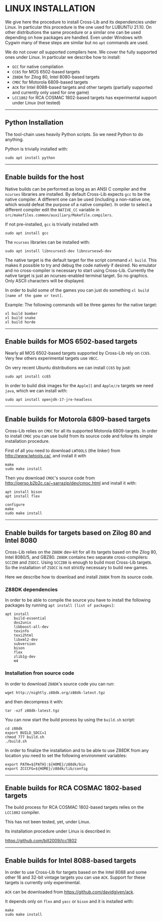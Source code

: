 # LINUX INSTALLATION

We give here the procedure to install Cross-Lib and its dependencies under Linux.
In particular this procedure is the one used for LUBUNTU 21.10.
On other distributions the same procedure or a similar one can be used depending on how packages are handled.
Even under Windows with Cygwin many of these steps are similar but no `apt` commands are used.

We do not cover *all* supported compilers here. We cover the fully supported ones under Linux.
In particular we describe how to install:
- `GCC` for native compilation
- `CC65` for MOS 6502-based targets
- `Z88DK` for Zilog 80, Intel 8080-based targets
- `CMOC` for Motorola 6809-based targets
- `ACK` for Intel 8088-based targets and other targets (partially supported and currently only used for one game)
- `LCC1802` for RCA COSMAC 1802-based targets has experimental support under Linux (not tested)

-----------------------------
## Python Installation

The tool-chain uses heavily Python scripts. So we need Python to do anything.

Python is trivially installed with:
```
sudo apt install python
```

-----------------------------
## Enable builds for the host 

Native builds can be performed as long as an ANSI C compiler and the `ncurses` libraries are installed.
By default Cross-Lib expects `gcc` to be the native compiler.
A different one can be used (including a non-native one, which would defeat the purpose of a native compiler).
In order to select a different compiler edit the `NATIVE_CC` variable in `src/makefiles.common/auxiliary/Makefile.compilers`.

If not pre-installed, `gcc` is trivially installed with
```
sudo apt install gcc
```

The `ncurses` libraries can be installed with:
```
sudo apt install libncurses5-dev libncursesw5-dev
```

The native target is the default target for the script command `xl build`.
This makes it possible to try and debug the code natively if desired. No emulator and no cross-compiler is necessary to start using Cross-Lib.
Currently the native target is just an ncurses-enabled terminal target. So no graphics. Only ASCII characters will be displayed.

In order to build some of the games you can just do something `xl build [name of the game or test]`. 

Example:
The following commands will be three games for the native target:
```
xl build bomber
xl build snake
xl build horde
```



-----------------------------
## Enable builds for MOS 6502-based targets 

Nearly all MOS 6502-based targets supported by Cross-Lib rely on `CC65`. Very few others experimental targets use `VBCC`.

On very recent Ubuntu distributions we can install `CC65` by just:
```
sudo apt install cc65
```

In order to build disk images for the `Apple][` and `Apple//e` targets we need `java`, which we can install with:
```
sudo apt install openjdk-17-jre-headless
```


-----------------------------
## Enable builds for Motorola 6809-based targets

Cross-Lib relies on `CMOC` for all its supported Motorola 6809-targets. 
In order to install `CMOC` you can use build from its source code and follow its simple installation procedure.

First of all you need to download `LWTOOLS` (the linker) from http://www.lwtools.ca/, and install it with

```
make
sudo make install
```

Then you download `CMOC`'s source code from  http://perso.b2b2c.ca/~sarrazip/dev/cmoc.html and install it with:
```
apt install bison
apt install flex

configure
make
sudo make install
```
----------------------

## Enable builds for targets based on Zilog 80 and Intel 8080 

Cross-Lib relies on the `Z88DK` dev-kit for all its targets based on the Zilog 80, Intel 8080/5, and GBZ80.
`Z88DK` contains two separate cross-compilers: `SCCZ80` and `ZSDCC`. Using `SCCZ80` is enough to build most Cross-Lib targets.
So the installation of `ZSDCC` is not strictly necessary to build new games.

Here we describe how to download and install `Z88DK` from its source code.

### Z88DK dependencies
In order to be able to compile the source you have to install the following packages by running `apt install [list of packages]`:

```
apt install
    build-essential
    dos2unix
    libboost-all-dev
    texinfo
    texi2html
    libxml2-dev
    subversion
    bison
    flex
    zlib1g-dev
    m4
```


### Installation fron source code
In order to download `Z88DK`'s source code you can run:
```
wget http://nightly.z88dk.org/z88dk-latest.tgz
```
and then decompress it with:
```
tar -xzf z88dk-latest.tgz
```

You can now start the build process by using the `build.sh` script:
```
cd z88dk
export BUILD_SDCC=1
chmod 777 build.sh
./build.sh
```

In order to finalize the installation and to be able to use Z88DK from any location you need to set the following environment variables:
```
export PATH=${PATH}:${HOME}/z88dk/bin
export ZCCCFG=${HOME}/z88dk/lib/config
```

----------------------------------------------------------
## Enable builds for RCA COSMAC 1802-based targets

The build process for RCA COSMAC 1802-based targets relies on the `LCC1802` compiler.

This has not been tested, yet, under Linux.

Its installation procedure under Linux is described in:

https://github.com/bill2009/lcc1802

----------------------------------------------------------

## Enable builds for Intel 8088-based targets 

In order to use Cross-Lib for targets based on the Intel 8088 and some other 16 and 32-bit vintage targets you can use `ACK`.
Support for these targets is currently only experimental.

`ACK` can be downloaded from https://github.com/davidgiven/ack.

It depends only on `flex` and `yacc` or `bison` and it is installed with:
```
make
sudo make install
```


